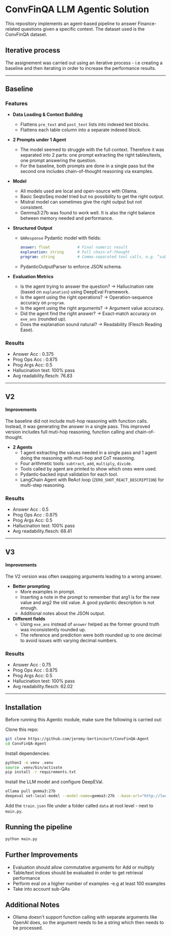 # ConvFinQA LLM Agentic Solution

This repository implements an agent-based pipeline to answer Finance-related questions given a specific context. The dataset used is the ConvFinQA dataset.

## Iterative process
The assignement was carried out using an iterative process - i.e creating a baseline and then iterating in order to increase the performance results.

---

## Baseline

### Features

- **Data Loading & Context Building**  
  - Flattens `pre_text` and `post_text` lists into indexed text blocks.  
  - Flattens each table column into a separate indexed block.  

- **2 Prompts under 1 Agent**  
  - The model seemed to struggle with the full context. Therefore it was separated into 2 parts: one prompt extracting the right tables/texts, one prompt answering the question.
  - For the baseline, both prompts are done in a single pass but the second one includes chain-of-thought reasoning via examples.

- **Model** 
  - All models used are local and open-source with Ollama.
  - Basic SeqtoSeq model tried but no possibility to get the right output.
  - Mistral model can sometimes give the right output but not consistent.
  - Gemma3:27b was found to work well. It is also the right balance between memory needed and performance.

- **Structured Output**  
  - `QAResponse` Pydantic model with fields:  
    ```yaml
    answer: float            # Final numeric result  
    explanation: string      # Full chain-of-thought  
    program: string          # Comma-separated tool calls, e.g. “subtract(…); divide(…)”
    ```
  - PydanticOutputParser to enforce JSON schema.

- **Evaluation Metrics**  
  - Is the agent trying to answer the question? -> Hallucination rate (based on `explanation`) using DeepEval Framework. 
  - Is the agent using the right operations? -> Operation-sequence accuracy on `program`.  
  - Is the agent using the right arguments? -> Argument value accuracy.  
  - Did the agent find the right answer? -> Exact-match accuracy on `exe_ans` (rounded up).   
  - Does the explanation sound natural? -> Readability (Flesch Reading Ease).

### Results
  - Answer Acc   : 0.375
  - Prog Ops Acc : 0.875
  - Prog Args Acc: 0.5
  - Hallucination test: 100% pass
  - Avg readability.flesch: 76.83

---

## V2

#### Improvements

The baseline did not include muti-hop reasoning with function calls. Instead, it was generating the answer in a single pass. This improved version includes full muti-hop reasoning, function calling and chain-of-thought.

- **2 Agents**  
  - 1 agent extracting the values needed in a single pass and 1 agent doing the reasoning with muti-hop and CoT reasoning.
  - Four arithmetic tools: `subtract`, `add`, `multiply`, `divide`.  
  - Tools called by agent are printed to show which ones were used.
  - Pydantic‐backed input validation for each tool.  
  - LangChain Agent with ReAct loop (`ZERO_SHOT_REACT_DESCRIPTION`) for multi-step reasoning.

### Results
  - Answer Acc   : 0.5
  - Prog Ops Acc : 0.875
  - Prog Args Acc: 0.5
  - Hallucination test: 100% pass
  - Avg readability.flesch: 68.41

---

## V3

#### Improvements

The V2 version was often swapping arguments leading to a wrong answer.

- **Better prompting**  
  - More examples in prompt.
  - Inserting a note in the prompt to remember that arg1 is for the new value and arg2 the old value. A good pydantic description is not enough.
  - Additional notes about the JSON output.
- **Different fields**
  - Using `exe_ans` instead of `answer` helped as the former ground truth was inconsistently rounded up. 
  - The reference and prediction were both rounded up to one decimal to avoid issues with varying decimal numbers.

### Results
  - Answer Acc   : 0.75
  - Prog Ops Acc : 0.875
  - Prog Args Acc: 0.5
  - Hallucination test: 100% pass
  - Avg readability.flesch: 62.02

---

## Installation

Before running this Agentic module, make sure the following is carried out:

Clone this repo:
```bash
git clone https://github.com/jeremy-bertincourt/ConvFinQA-Agent
cd ConvFinQA-Agent
```

Install dependencies:
```bash
python3 -m venv .venv
source .venv/bin/activate
pip install -r requirements.txt
```

Install the LLM model and configure DeepEVal.
```bash
ollama pull gemma3:27b
deepeval set-local-model --model-name=gemma3:27b --base-url="http://localhost:11434" --api-key="ollama"
```

Add the `train.json` file under a folder called `data` at root level - next to `main.py`.

## Running the pipeline

```bash
python main.py
```

## Further Improvements

- Evaluation should allow commutative arguments for Add or multiply
- Table/text indices should be evaluated in order to get retrieval performance
- Perform eval on a higher number of examples -e.g at least 100 examples
- Take into account sub-QAs

## Additional Notes

- Ollama doesn't support function calling with separate arguments like OpenAI does, so the argument needs to be a string which then needs to be processed.
